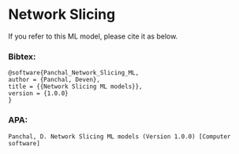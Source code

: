 # Network Slicing

If you refer to this ML model, please cite it as below.

### Bibtex:  
```
@software{Panchal_Network_Slicing_ML,
author = {Panchal, Deven},
title = {{Network Slicing ML models}},
version = {1.0.0}
}
```

### APA:
```
Panchal, D. Network Slicing ML models (Version 1.0.0) [Computer software]
```
